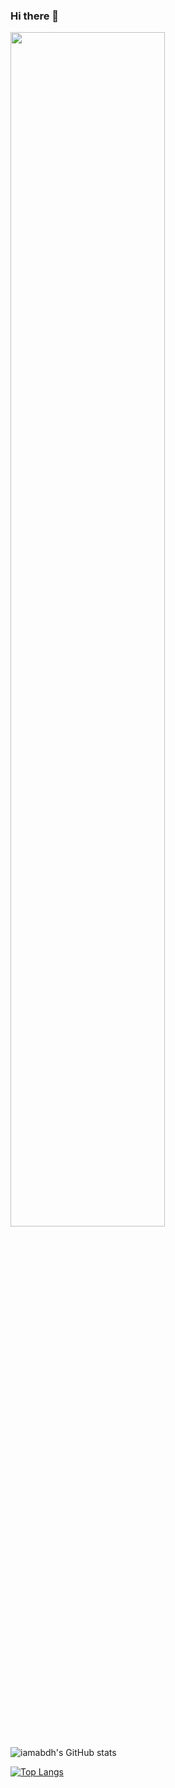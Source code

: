 ### Hi there 👋
<img src="https://data.whicdn.com/images/327824179/original.gif" align="center" width="70%"  />


![iamabdh's GitHub stats](https://github-readme-stats.vercel.app/api?username=iamabdh)


[![Top Langs](https://github-readme-stats.vercel.app/api/top-langs/?username=iamabdh)](https://github.com/iamabdh/github-readme-stats)
